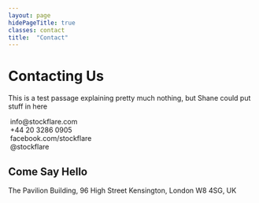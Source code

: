 ```yaml
---
layout: page
hidePageTitle: true
classes: contact
title:  "Contact"
---
```


<div class="row center-text">
	<div class="col-md-12 heading">
		<h1>Contacting Us</h1>
		<p>This is a test passage explaining pretty much nothing, but Shane could put stuff in here</p>
	</div>
</div>

<div class="row">
	<div class="col-md-4 col-md-offset-2">
		<btn class="btn btn-contact"><i class="fa fa-envelope-o fa-lg icon"></i>&nbsp;info@stockflare.com</btn>
	</div>
	<div class="col-md-4">
		<btn class="btn btn-contact"><i class="fa fa-phone fa-lg icon"></i>&nbsp;+44 20 3286 0905</btn>
	</div>
</div>

<div class="row">
	<div class="col-md-4 col-md-offset-2">
		<btn class="btn btn-contact"><i class="fa fa-facebook-square fa-lg icon"></i>&nbsp;facebook.com/stockflare</btn>
	</div>
	<div class="col-md-4">
		<btn class="btn btn-contact"><i class="fa fa-twitter fa-lg icon"></i>&nbsp;@stockflare</btn>
	</div>
</div>

<div class="row center-text map">
	<i class="fa fa-map-marker fa-5x icon"></i>
	<div class="col-md-12 heading">
		<h2>Come Say Hello</h2>
		<p>The Pavilion Building, 96 High Street Kensington, London W8 4SG, UK</p>
	</div>
		<div class="col-md-8 col-md-offset-2">
			<script type="text/javascript" src="http://maps.google.com/maps/api/js?sensor=false"></script><div style="overflow:hidden;height:400px;width:100%;"><div id="gmap_canvas" style="height:400px;width:1024px;"></div><style>#gmap_canvas img{max-width:none!important;background:none!important}</style><a class="google-map-code" href="http://wordpress-themes.org" id="get-map-data">wordpress-themes.org</a></div><script type="text/javascript"> function init_map(){var myOptions = {zoom:15,center:new google.maps.LatLng(51.5015777,-0.19220199999995202),mapTypeId: google.maps.MapTypeId.ROADMAP};map = new google.maps.Map(document.getElementById("gmap_canvas"), myOptions);marker = new google.maps.Marker({map: map,position: new google.maps.LatLng(51.5015777, -0.19220199999995202)});infowindow = new google.maps.InfoWindow({content:"<b>Stockflare</b><br/>96 High Street Kensington<br/>W8 4SG London" });google.maps.event.addListener(marker, "click", function(){infowindow.open(map,marker);});infowindow.open(map,marker);}google.maps.event.addDomListener(window, 'load', init_map);</script>
		</div>
</div>